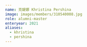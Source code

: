 ```yaml
---
name: 克媞娜 Khristina Pershina 
image: images/members/310540008.jpg 
role: alumni-master
enteryear: 2021
aliases:
  - khristina
  - pershina
---
```

